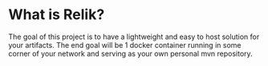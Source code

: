 # What is Relik?
The goal of this project is to have a lightweight and easy to host solution for your artifacts. The end goal will be 1 docker container running in some corner of your network and serving as your own personal mvn repository.
